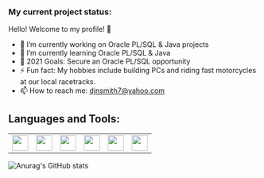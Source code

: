 ### My current project status:

Hello! Welcome to my profile! 🤝

- 🔭 I’m currently working on Oracle PL/SQL & Java projects
- 🌱 I’m currently learning Oracle PL/SQL & Java
- 🥅 2021 Goals: Secure an Oracle PL/SQL opportunity 
- ⚡ Fun fact: My hobbies include building PCs and riding fast motorcycles at our local racetracks.
- 📫 How to reach me: djnsmith7@yahoo.com

## Languages and Tools:

<table>
      <tbody>
      <tr>
        <td><img height="32" width="32" src="https://cdn.jsdelivr.net/npm/simple-icons@v4/icons/oracle.svg"</td>
        <td><img height="32" width="32" src="https://cdn.jsdelivr.net/npm/simple-icons@v4/icons/java.svg"</td>
        <td><img height="32" width="32" src="https://cdn.jsdelivr.net/npm/simple-icons@v4/icons/eclipseide.svg"</td>
        <td><img height="32" width="32" src="https://cdn.jsdelivr.net/npm/simple-icons@v4/icons/visualstudiocode.svg"</td>
        <td><img height="32" width="32" src="https://cdn.jsdelivr.net/npm/simple-icons@v4/icons/microsoftoffice.svg"</td>
        <td><img height="32" width="32" src="https://cdn.jsdelivr.net/npm/simple-icons@v4/icons/googlesheets.svg"</td>
      </tr>
      </tbody>
</table>
  
![Anurag's GitHub stats](https://github-readme-stats.vercel.app/api?username=djnsmith7&theme=tokyonight&show_icons=true)
